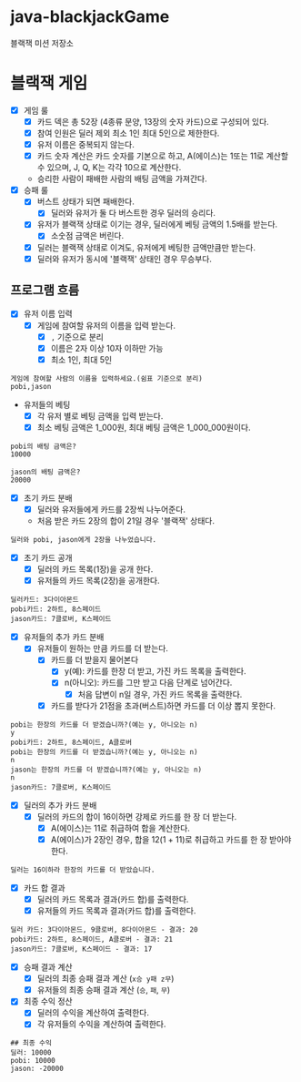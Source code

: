 # java-blackjackGame

블랙잭 미션 저장소

# 블랙잭 게임

- [x] 게임 룰
    - [x] 카드 덱은 총 52장 (4종류 문양, 13장의 숫자 카드)으로 구성되어 있다.
    - [x] 참여 인원은 딜러 제외 최소 1인 최대 5인으로 제한한다.
    - [x] 유저 이름은 중복되지 않는다.
    - [x] 카드 숫자 계산은 카드 숫자를 기본으로 하고, A(에이스)는 1또는 11로 계산할 수 있으며, J, Q, K는 각각 10으로 계산한다.
    - 승리한 사람이 패배한 사람의 배팅 금액을 가져간다.
- [x] 승패 룰
    - [x] 버스트 상태가 되면 패배한다.
        - [x] 딜러와 유저가 둘 다 버스트한 경우 딜러의 승리다.
    - [x] 유저가 블랙잭 상태로 이기는 경우, 딜러에게 베팅 금액의 1.5배를 받는다.
        - [x] 소숫점 금액은 버린다.
    - [x] 딜러는 블랙잭 상태로 이겨도, 유저에게 베팅한 금액만큼만 받는다.
    - [x] 딜러와 유저가 동시에 '블랙잭' 상태인 경우 무승부다.

## 프로그램 흐름

- [x] 유저 이름 입력
    - [x] 게임에 참여할 유저의 이름을 입력 받는다.
        - [x] `,` 기준으로 분리
        - [x] 이름은 2자 이상 10자 이하만 가능
        - [x] 최소 1인, 최대 5인

```
게임에 참여할 사람의 이름을 입력하세요.(쉼표 기준으로 분리)
pobi,jason
```

- 유저들의 베팅
    - [x] 각 유저 별로 베팅 금액을 입력 받는다.
    - [x] 최소 베팅 금액은 1_000원, 최대 베팅 금액은 1_000_000원이다.

```
pobi의 배팅 금액은?
10000

jason의 배팅 금액은?
20000
```

- [x] 초기 카드 분배
    - [x] 딜러와 유저들에게 카드를 2장씩 나누어준다.
    - 처음 받은 카드 2장의 합이 21일 경우 '블랙잭' 상태다.

```
딜러와 pobi, jason에게 2장을 나누었습니다.
```

- [x] 초기 카드 공개
    - [x] 딜러의 카드 목록(1장)을 공개 한다.
    - [x] 유저들의 카드 목록(2장)을 공개한다.

```
딜러카드: 3다이아몬드
pobi카드: 2하트, 8스페이드
jason카드: 7클로버, K스페이드
```

- [x] 유저들의 추가 카드 분배
    - [x] 유저들이 원하는 만큼 카드를 더 받는다.
        - [x] 카드를 더 받을지 물어본다
            - [x] y(예): 카드를 한장 더 받고, 가진 카드 목록을 출력한다.
            - [x] n(아니오): 카드를 그만 받고 다음 단계로 넘어간다.
                - [x] 처음 답변이 n일 경우, 가진 카드 목록을 출력한다.
        - [x] 카드를 받다가 21점을 초과(버스트)하면 카드를 더 이상 뽑지 못한다.

```
pobi는 한장의 카드를 더 받겠습니까?(예는 y, 아니오는 n)
y
pobi카드: 2하트, 8스페이드, A클로버
pobi는 한장의 카드를 더 받겠습니까?(예는 y, 아니오는 n)
n
jason는 한장의 카드를 더 받겠습니까?(예는 y, 아니오는 n)
n
jason카드: 7클로버, K스페이드
```

- [x] 딜러의 추가 카드 분배
    - [x] 딜러의 카드의 합이 16이하면 강제로 카드를 한 장 더 받는다.
        - [x] A(에이스)는 11로 취급하여 합을 계산한다.
        - [x] A(에이스)가 2장인 경우, 합을 12(1 + 11)로 취급하고 카드를 한 장 받아야 한다.

```
딜러는 16이하라 한장의 카드를 더 받았습니다.
```

- [x] 카드 합 결과
    - [x] 딜러의 카드 목록과 결과(카드 합)를 출력한다.
    - [x] 유저들의 카드 목록과 결과(카드 합)를 출력한다.

```
딜러 카드: 3다이아몬드, 9클로버, 8다이아몬드 - 결과: 20
pobi카드: 2하트, 8스페이드, A클로버 - 결과: 21
jason카드: 7클로버, K스페이드 - 결과: 17
```

- [x] 승패 결과 계산
    - [x] 딜러의 최종 승패 결과 계산 (`x승 y패 z무`)
    - [x] 유저들의 최종 승패 결과 계산 (`승`, `패`, `무`)

- [x] 최종 수익 정산
    - [x] 딜러의 수익을 계산하여 출력한다.
    - [x] 각 유저들의 수익을 계산하여 출력한다.

```
## 최종 수익
딜러: 10000
pobi: 10000 
jason: -20000
```
